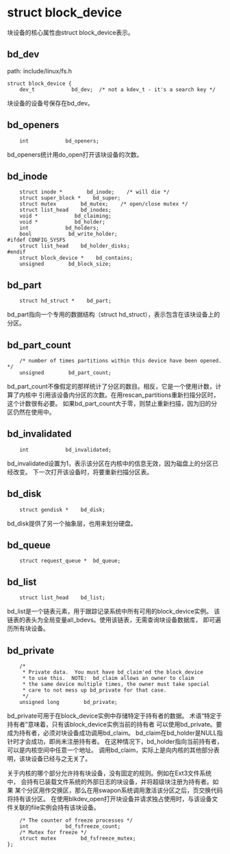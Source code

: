 struct block_device
========================================

块设备的核心属性由struct block_device表示。

bd_dev
----------------------------------------

path: include/linux/fs.h
```
struct block_device {
    dev_t            bd_dev;  /* not a kdev_t - it's a search key */
```

块设备的设备号保存在bd_dev。

bd_openers
----------------------------------------

```
    int            bd_openers;
```

bd_openers统计用do_open打开该块设备的次数。

bd_inode
----------------------------------------

```
    struct inode *        bd_inode;    /* will die */
    struct super_block *    bd_super;
    struct mutex        bd_mutex;    /* open/close mutex */
    struct list_head    bd_inodes;
    void *            bd_claiming;
    void *            bd_holder;
    int            bd_holders;
    bool            bd_write_holder;
#ifdef CONFIG_SYSFS
    struct list_head    bd_holder_disks;
#endif
    struct block_device *    bd_contains;
    unsigned        bd_block_size;
```

bd_part
----------------------------------------

```
    struct hd_struct *    bd_part;
```

bd_part指向一个专用的数据结构（struct hd_struct），表示包含在该块设备上的分区。

bd_part_count
----------------------------------------

```
    /* number of times partitions within this device have been opened. */
    unsigned        bd_part_count;
```

bd_part_count不像假定的那样统计了分区的数目。相反，它是一个使用计数，计算了内核中
引用该设备内分区的次数。在用rescan_partitions重新扫描分区时，这个计数很有必要。
如果bd_part_count大于零，则禁止重新扫描，因为旧的分区仍然在使用中。

bd_invalidated
----------------------------------------

```
    int            bd_invalidated;
```

bd_invalidated设置为1，表示该分区在内核中的信息无效，因为磁盘上的分区已经改变。
下一次打开该设备时，将要重新扫描分区表。

bd_disk
----------------------------------------

```
    struct gendisk *    bd_disk;
```

bd_disk提供了另一个抽象层，也用来划分硬盘。

bd_queue
----------------------------------------

```
    struct request_queue *  bd_queue;
```

bd_list
----------------------------------------

```
    struct list_head    bd_list;
```

bd_list是一个链表元素，用于跟踪记录系统中所有可用的block_device实例。
该链表的表头为全局变量all_bdevs。使用该链表，无需查询块设备数据库，
即可遍历所有块设备。

bd_private
----------------------------------------

```
    /*
     * Private data.  You must have bd_claim'ed the block_device
     * to use this.  NOTE:  bd_claim allows an owner to claim
     * the same device multiple times, the owner must take special
     * care to not mess up bd_private for that case.
     */
    unsigned long        bd_private;
```

bd_private可用于在block_device实例中存储特定于持有者的数据。
术语“特定于持有者”意味着，只有该block_device实例当前的持有者
可以使用bd_private。要成为持有者，必须对块设备成功调用bd_claim。
bd_claim在bd_holder是NULL指针时才会成功，即尚未注册持有者。
在这种情况下，bd_holder指向当前持有者，可以是内核空间中任意一个地址。
调用bd_claim，实际上是向内核的其他部分表明，该块设备已经与之无关了。

关于内核的哪个部分允许持有块设备，没有固定的规则。例如在Ext3文件系统中，
会持有已装载文件系统的外部日志的块设备，并将超级块注册为持有者。如果
某个分区用作交换区，那么在用swapon系统调用激活该分区之后，页交换代码将持有该分区。
在使用blkdev_open打开块设备并请求独占使用时，与该设备文件关联的file实例会持有该块设备。

```
    /* The counter of freeze processes */
    int            bd_fsfreeze_count;
    /* Mutex for freeze */
    struct mutex        bd_fsfreeze_mutex;
};
```